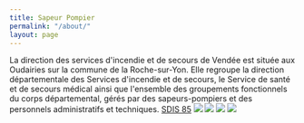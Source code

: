 ```yaml
---
title: Sapeur Pompier
permalink: "/about/"
layout: page
---
```


La direction des services d'incendie et de secours de Vendée est située aux Oudairies sur la commune de la Roche-sur-Yon. Elle regroupe la direction départementale des Services d'incendie et de secours, le Service de santé et de secours médical ainsi que l'ensemble des groupements fonctionnels du corps départemental, gérés par des sapeurs-pompiers et des personnels administratifs et techniques.
[SDIS 85](http://www.sdis85.com/notre-organisation/organisation-fonctionnelle/)
<img src="../../img/IMG_20170812_110517.png"> <img src="../../img/IMG_20170812_110517.png">
<img src="../../img/IMG_20170812_110517.png"> <img src="../../img/IMG_20170812_110517.png">
